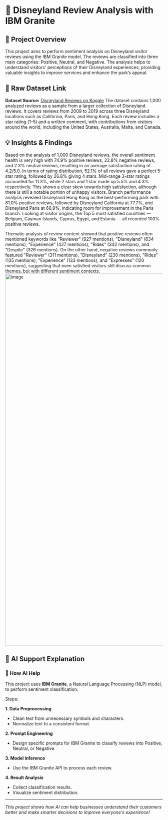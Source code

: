 # 🎢 Disneyland Review Analysis with IBM Granite

## 📝 Project Overview
  This project aims to perform sentiment analysis on Disneyland visitor reviews using the IBM Granite model. The reviews are classified into three main categories: Positive, Neutral, and Negative. The analysis helps to understand visitors' perceptions of their Disneyland experiences, providing valuable insights to improve services and enhance the park’s appeal.

## 🔗 Raw Dataset Link

**Dataset Source:** [Disneyland Reviews on Kaggle](https://www.kaggle.com/datasets/arushchillar/disneyland-reviews)
  The dataset contains 1,000 analyzed reviews as a sample from a larger collection of Disneyland reviews. It covers reviews from 2009 to 2019 across three Disneyland locations such as California, Paris, and Hong Kong. Each review includes a star rating (1–5) and a written comment, with contributions from visitors around the world, including the United States, Australia, Malta, and Canada.

## 💡 Insights & Findings

  Based on the analysis of 1,000 Disneyland reviews, the overall sentiment health is very high with 74.9% positive reviews, 22.8% negative reviews, and 2.3% neutral reviews, resulting in an average satisfaction rating of 4.2/5.0. In terms of rating distribution, 52.1% of all reviews gave a perfect 5-star rating, followed by 26.8% giving 4 stars. Mid-range 3-star ratings accounted for 11.3%, while 2 stars and 1 star made up 5.5% and 4.3% respectively. This shows a clear skew towards high satisfaction, although there is still a notable portion of unhappy visitors. Branch performance analysis revealed Disneyland Hong Kong as the best-performing park with 81.0% positive reviews, followed by Disneyland California at 77.7%, and Disneyland Paris at 66.9%, indicating room for improvement in the Paris branch. Looking at visitor origins, the Top 5 most satisfied countries — Belgium, Cayman Islands, Cyprus, Egypt, and Estonia — all recorded 100% positive reviews.

  Thematic analysis of review content showed that positive reviews often mentioned keywords like "Reviewer" (927 mentions), "Disneyland" (634 mentions), "Experience" (427 mentions), "Rides" (342 mentions), and "Despite" (326 mentions). On the other hand, negative reviews commonly featured "Reviewer" (311 mentions), "Disneyland" (230 mentions), "Rides" (135 mentions), "Experience" (133 mentions), and "Expresses" (120 mentions), suggesting that even satisfied visitors still discuss common themes, but with different sentiment contexts.
  <img width="1590" height="1190" alt="image" src="https://github.com/user-attachments/assets/90cc090a-2fb1-4a0c-9fe0-cbc6a3a93366" />


## 🤖 AI Support Explanation

### 🧠 How AI Help

This project uses **IBM Granite**, a Natural Language Processing (NLP) model, to perform sentiment classification.

Steps:

**1. Data Preprocessing**

- Clean text from unnecessary symbols and characters.
- Normalize text to a consistent format.

**2. Prompt Engineering**

- Design specific prompts for IBM Granite to classify reviews into Positive, Neutral, or Negative.

**3. Model Inference**

- Use the IBM Granite API to process each review.

**4. Result Analysis**

- Collect classification results.
- Visualize sentiment distribution.
---

*This project shows how AI can help businesses understand their customers better and make smarter decisions to improve everyone's experience!*
